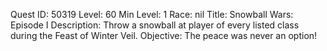 Quest ID: 50319
Level: 60
Min Level: 1
Race: nil
Title: Snowball Wars: Episode I
Description: Throw a snowball at player of every listed class during the Feast of Winter Veil.
Objective: The peace was never an option!
